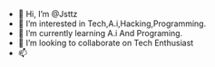 - 👋 Hi, I’m @Jsttz
- 👀 I’m interested in Tech,A.i,Hacking,Programming.
- 🌱 I’m currently learning A.i And Programing. 
- 💞️ I’m looking to collaborate on Tech Enthusiast
- 📫

<!---
Jsttz/Jsttz is a ✨ special ✨ repository because its `README.md` (this file) appears on your GitHub profile.
You can click the Preview link to take a look at your changes.
--->
